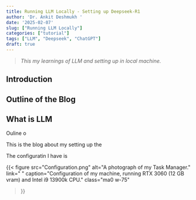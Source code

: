 ```yaml
---
title: Running LLM Locally - Setting up Deepseek-R1
author: 'Dr. Ankit Deshmukh '
date: '2025-02-07'
slug: ["Running LLM Locally"]
categories: ["tutorial"]
tags: ["LLM", "Deepseek", "ChatGPT"]
draft: true
---
```


> _This my learnings of LLM and setting up in local machine._

## Introduction
## Outline of the Blog
## What is LLM


Ouline o

This is the blog about my setting up the

The configuratin I have is

{{< figure
  src="Configuration.png"
  alt="A photograph of my Task Manager."
  link=" "
  caption="Configuration of my machine, running RTX 3060 (12 GB vram) and Intel i9 13900k CPU."
  class="ma0 w-75"
>}}
